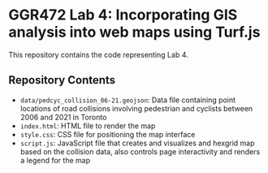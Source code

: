 # GGR472 Lab 4: Incorporating GIS analysis into web maps using Turf.js
 
This repository contains the code representing Lab 4. 


## Repository Contents
- `data/pedcyc_collision_06-21.geojson`: Data file containing point locations of road collisions involving pedestrian and cyclists between 2006 and 2021 in Toronto 
- `index.html`: HTML file to render the map
- `style.css`: CSS file for positioning the map interface
- `script.js`: JavaScript file that creates and visualizes and hexgrid map based on the collision data, also controls 
page interactivity and renders a legend for the map